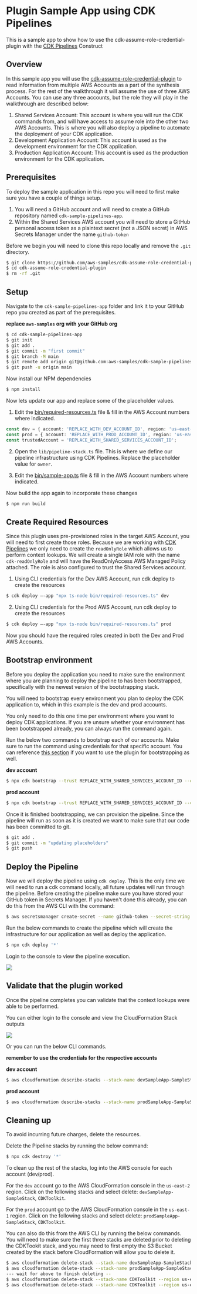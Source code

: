 # Plugin Sample App using CDK Pipelines

This is a sample app to show how to use the cdk-assume-role-credential-plugin
with the [CDK Pipelines](https://aws.amazon.com/blogs/developer/cdk-pipelines-continuous-delivery-for-aws-cdk-applications/) Construct

## Overview
In this sample app you will use the [cdk-assume-role-credential-plugin](../README.md) to read information from multiple
AWS Accounts as a part of the synthesis process. For the rest of the walkthrough it will assume the use of three AWS Accounts.
You can use any three accounts, but the role they will
play in the walkthrough are described below:

1. Shared Services Account: This account is where you will run the CDK commands from, and will have access to assume role into the other two AWS Accounts.
This is where you will also deploy a pipeline to automate the deployment of your CDK application.
3. Development Application Account: This account is used as the development environment for the CDK application.
4. Production Application Account: This account is used as the production environment for the CDK application.

## Prerequisites

To deploy the sample application in this repo you will need to first make sure
you have a couple of things setup.

1. You will need a GitHub account and will need to create a GitHub repository named `cdk-sample-pipelines-app`.
3. Within the Shared Services AWS account you will need to store a GitHub personal access token as a plaintext secret (not a JSON secret)
in AWS Secrets Manager under the name `github-token`

Before we begin you will need to clone this repo locally and remove the `.git` directory.

```bash
$ git clone https://github.com/aws-samples/cdk-assume-role-credential-plugin.git
$ cd cdk-assume-role-credential-plugin
$ rm -rf .git
```

## Setup
Navigate to the `cdk-sample-pipelines-app` folder and link it to your GitHub repo you created as
part of the prerequisites.

**replace `aws-samples` org with your GitHub org**
```bash
$ cd cdk-sample-pipelines-app
$ git init
$ git add .
$ git commit -m "first commit"
$ git branch -M main
$ git remote add origin git@github.com:aws-samples/cdk-sample-pipelines-app.git
$ git push -u origin main
```

Now install our NPM dependencies

```bash
$ npm install
```

Now lets update our app and replace some of the placeholder values.

1. Edit the [bin/required-resources.ts](bin/required-resources.ts) file & fill in the AWS Account numbers where indicated.
```typescript
const dev = { account: 'REPLACE_WITH_DEV_ACCOUNT_ID', region: 'us-east-2' }
const prod = { account: 'REPLACE_WITH_PROD_ACCOUNT_ID', region: 'us-east-2' }
const trustedAccount = 'REPLACE_WITH_SHARED_SERVICES_ACCOUNT_ID';
```

2. Open the `lib/pipeline-stack.ts` file. This is where we define our
pipeline infrastructure using CDK Pipelines. Replace the placeholder value
for `owner`.

3. Edit the [bin/sample-app.ts](bin/sample-app.ts) file & fill in the AWS Account numbers where indicated.

Now build the app again to incorporate these changes

```bash
$ npm run build
```

## Create Required Resources

Since this plugin uses pre-provisioned roles in the target AWS Account, you will need to first create those roles.
Because we are working with [CDK Pipelines](../README.md#new-style-synthesis) we only need to create the `readOnlyRole` which allows us to perform context lookups.
We will create a single IAM role with the name `cdk-readOnlyRole` and will have the ReadOnlyAccess AWS Managed Policy attached.
The role is also configured to trust the Shared Services account.


1. Using CLI credentials for the Dev AWS Account, run cdk deploy to create the resources
```bash
$ cdk deploy –-app "npx ts-node bin/required-resources.ts" dev
```

2. Using CLI credentials for the Prod AWS Account, run cdk deploy to create the resources
```bash
$ cdk deploy –-app "npx ts-node bin/required-resources.ts" prod
```

Now you should have the required roles created in both the Dev and Prod AWS Accounts.

## Bootstrap environment

Before you deploy the application you need to make sure the environment
where you are planning to deploy the pipeline to has been bootstrapped,
specifically with the newest version of the bootstrapping stack.

You will need to bootstrap every environment you plan to deploy the CDK
application to, which in this example is the dev and prod accounts.

You only need to do this one time per environment where you want to deploy
CDK applications. If you are unsure whether your environment has been
bootstrapped already, you can always run the command again.

Run the below two commands to bootstrap each of our accounts. Make
sure to run the command using credentials for that specific account.
You can reference [this section](../README.md#new-style-bootstrap) if you want
to use the plugin for bootstrapping as well.

**dev account**
```bash
$ npx cdk bootstrap --trust REPLACE_WITH_SHARED_SERVICES_ACCOUNT_ID --cloudformation-execution-policies arn:aws:iam::aws:policy/AdministratorAccess aws://REPLACE_WITH_DEV_ACCOUNT/us-east-2
```

**prod account**
```bash
$ npx cdk bootstrap --trust REPLACE_WITH_SHARED_SERVICES_ACCOUNT_ID --cloudformation-execution-policies arn:aws:iam::aws:policy/AdministratorAccess aws://REPLACE_WITH_PROD_ACCOUNT/us-east-1
```

Once it is finished bootstrapping, we can provision the pipeline. Since the pipeline will run as soon
as it is created we want to make sure that our code has been committed to git.

```bash
$ git add .
$ git commit -m "updating placeholders"
$ git push
```

## Deploy the Pipeline

Now we will deploy the pipeline using `cdk deploy`. This is the only time we will need to run a cdk command locally,
all future updates will run through the pipeline. Before creating the pipeline make sure you have stored your GitHub token
in Secrets Manager. If you haven't done this already, you can do this from the AWS CLI with the command:

```bash
$ aws secretsmanager create-secret --name github-token --secret-string "REPLACE_WITH_GITHUB_TOKEN"
```

Run the below commands to create the pipeline which will create the infrastructure for our application
as well as deploy the application.

```bash
$ npx cdk deploy '*'
```

Login to the console to view the pipeline execution.

![](./images/sample-app-pipeline.png)

## Validate that the plugin worked

Once the pipeline completes you can validate that the context lookups were able to be performed.

You can either login to the console and view the CloudFormation Stack outputs

![](./images/CfnOutput.png)

Or you can run the below CLI commands.

__remember to use the credentials for the respective accounts__

**dev account**
```bash
$ aws cloudformation describe-stacks --stack-name devSampleApp-SampleStack --query 'Stacks[].Outputs[?OutputKey==`Param`].OutputValue' --output text --region us-east-2
```

**prod account**
```bash
$ aws cloudformation describe-stacks --stack-name prodSampleApp-SampleStack --query 'Stacks[].Outputs[?OutputKey==`Param`].OutputValue' --output text --region us-east-1
```

## Cleaning up
To avoid incurring future charges, delete the resources.

Delete the Pipeline stacks by running the below command:

```bash
$ npx cdk destroy '*'
```

To clean up the rest of the stacks, log into the AWS console for each account (dev/prod).

For the `dev` account go to the AWS CloudFormation console in the `us-east-2` region.
Click on the following stacks and select delete: `devSampleApp-SampleStack`, `CDKToolkit`.

For the `prod` account go to the AWS CloudFormation console in the `us-east-1` region.
Click on the following stacks and select delete: `prodSampleApp-SampleStack`, `CDKToolkit`.

You can also do this from the AWS CLI by running the below commands. You will need to make sure the first three stacks are
deleted prior to deleting the CDKTookit stack, and you may need to first empty the S3 Bucket created by the stack before
CloudFormation will allow you to delete it.

```bash
$ aws cloudformation delete-stack --stack-name devSampleApp-SampleStack --region us-east-2
$ aws cloudformation delete-stack --stack-name prodSampleApp-SampleStack --region us-east-1
--- wait for above to finish deleting --
$ aws cloudformation delete-stack --stack-name CDKToolkit --region us-east-2
$ aws cloudformation delete-stack --stack-name CDKToolkit --region us-east-1
```
